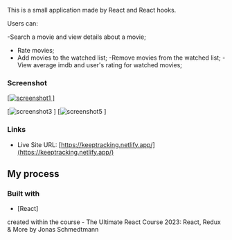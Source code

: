 This is a small application made by React and React hooks.

Users can:

-Search a movie and view details about a movie;

- Rate movies;
- Add movies to the watched list;
  -Remove movies from the watched list;
  -View average imdb and user's rating for watched movies;

### Screenshot

[[![screenshot1](https://github.com/nanatotibadze/worldwise/assets/106735126/790acf6b-0bed-4be2-8a06-10351864c3b3)
]
]()

[![screenshot3](https://github.com/nanatotibadze/worldwise/assets/106735126/56dcc96e-0b8e-4040-b804-0211b3b77c57)
]
[![screenshot5](https://github.com/nanatotibadze/worldwise/assets/106735126/efe0cfc2-bf4e-4b64-b1f0-86328c161fdf)
]

### Links

- Live Site URL: [https://keeptracking.netlify.app/](https://keeptracking.netlify.app/)

## My process

### Built with

- [React]

created within the course - The Ultimate React Course 2023: React, Redux & More by Jonas Schmedtmann
